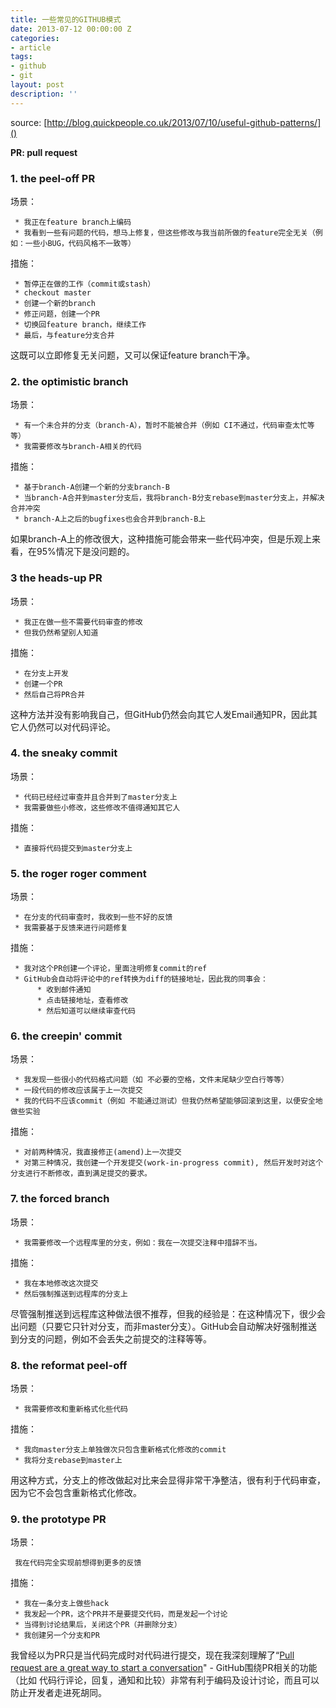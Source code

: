 ```yaml
---
title: 一些常见的GITHUB模式
date: 2013-07-12 00:00:00 Z
categories:
- article
tags:
- github
- git
layout: post
description: ''
---
```


source: [http://blog.quickpeople.co.uk/2013/07/10/useful-github-patterns/]()


__PR: pull request__

### 1. the peel-off PR

场景：

     * 我正在feature branch上编码
     * 我看到一些有问题的代码，想马上修复，但这些修改与我当前所做的feature完全无关（例如：一些小BUG，代码风格不一致等）

措施：

     * 暂停正在做的工作（commit或stash）
     * checkout master
     * 创建一个新的branch
     * 修正问题，创建一个PR
     * 切换回feature branch，继续工作
     * 最后，与feature分支合并

这既可以立即修复无关问题，又可以保证feature branch干净。

### 2. the optimistic branch

场景：

     * 有一个未合并的分支（branch-A），暂时不能被合并（例如 CI不通过，代码审查太忙等等）
     * 我需要修改与branch-A相关的代码

措施：

     * 基于branch-A创建一个新的分支branch-B
     * 当branch-A合并到master分支后，我将branch-B分支rebase到master分支上，并解决合并冲突
     * branch-A上之后的bugfixes也会合并到branch-B上

如果branch-A上的修改很大，这种措施可能会带来一些代码冲突，但是乐观上来看，在95%情况下是没问题的。

### 3 the heads-up PR

场景：

     * 我正在做一些不需要代码审查的修改
     * 但我仍然希望别人知道

措施：

     * 在分支上开发
     * 创建一个PR
     * 然后自己将PR合并

这种方法并没有影响我自己，但GitHub仍然会向其它人发Email通知PR，因此其它人仍然可以对代码评论。

### 4. the sneaky commit

场景：

     * 代码已经经过审查并且合并到了master分支上
     * 我需要做些小修改，这些修改不值得通知其它人

措施：

     * 直接将代码提交到master分支上

### 5. the roger roger comment

场景：

     * 在分支的代码审查时，我收到一些不好的反馈
     * 我需要基于反馈来进行问题修复

措施：

     * 我对这个PR创建一个评论，里面注明修复commit的ref
     * GitHub会自动将评论中的ref转换为diff的链接地址，因此我的同事会：
          * 收到邮件通知
          * 点击链接地址，查看修改
          * 然后知道可以继续审查代码

### 6. the creepin' commit

场景：

     * 我发现一些很小的代码格式问题（如 不必要的空格，文件末尾缺少空白行等等）
     * 一段代码的修改应该属于上一次提交
     * 我的代码不应该commit（例如 不能通过测试）但我仍然希望能够回滚到这里，以便安全地做些实验

措施：

     * 对前两种情况，我直接修正(amend)上一次提交
     * 对第三种情况，我创建一个开发提交(work-in-progress commit), 然后开发时对这个分支进行不断修改，直到满足提交的要求。

### 7. the forced branch

场景：

     * 我需要修改一个远程库里的分支，例如：我在一次提交注释中措辞不当。

措施：

     * 我在本地修改这次提交
     * 然后强制推送到远程库的分支上

尽管强制推送到远程库这种做法很不推荐，但我的经验是：在这种情况下，很少会出问题（只要它只针对分支，而非master分支）。GitHub会自动解决好强制推送到分支的问题，例如不会丢失之前提交的注释等等。

### 8. the reformat peel-off

场景：

     * 我需要修改和重新格式化些代码

措施：

     * 我向master分支上单独做次只包含重新格式化修改的commit
     * 我将分支rebase到master上

用这种方式，分支上的修改做起对比来会显得非常干净整洁，很有利于代码审查，因为它不会包含重新格式化修改。

### 9. the prototype PR

场景：

     我在代码完全实现前想得到更多的反馈

措施：

     * 我在一条分支上做些hack
     * 我发起一个PR，这个PR并不是要提交代码，而是发起一个讨论
     * 当得到讨论结果后，关闭这个PR（并删除分支）
     * 我创建另一个分支和PR

我曾经以为PR只是当代码完成时对代码进行提交，现在我深刻理解了“[Pull request are a great way to start a conversation](https://github.com/blog/1124-how-we-use-pull-requests-to-build-github)" - GitHub围绕PR相关的功能（比如 代码行评论，回复，通知和比较）非常有利于编码及设计讨论，而且可以防止开发者走进死胡同。

